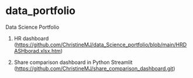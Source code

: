 # data_portfolio
Data Science Portfolio

1. HR dashboard (https://github.com/ChristineMJ/data_Science_portfolio/blob/main/HRDASHborad.xlsx.htm)

2. Share comparison dashboard in Python Streamlit 
(https://github.com/ChristineMJ/share_comparison_dashboard.git)
